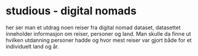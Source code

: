 # studious - digital nomads 
her ser man et utdrag noen reiser fra digital nomad dataset, datasettet inneholder informasjon om reiser, personer og land. Man skulle da finne ut hvilken utdanning personer hadde og hvor mest reiser var gjort både for et individuelt land og år.
